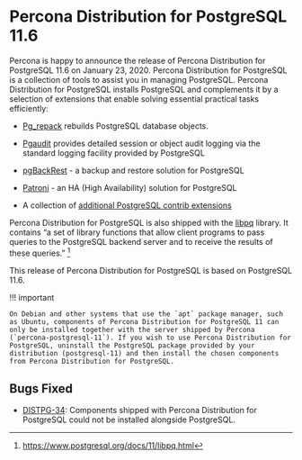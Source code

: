# Percona Distribution for PostgreSQL 11.6

Percona is happy to announce the release of Percona Distribution for PostgreSQL 11.6 on January 23, 2020.
Percona Distribution for PostgreSQL is a collection of tools to assist you in managing PostgreSQL. Percona Distribution for PostgreSQL
installs PostgreSQL and complements it by a selection of extensions that
enable solving essential practical tasks efficiently:


* [Pg_repack](https://github.com/reorg/pg_repack) rebuilds PostgreSQL
database objects.


* [Pgaudit](https://www.pgaudit.org/) provides detailed session or object
audit logging via the standard logging facility provided by PostgreSQL


* [pgBackRest](https://pgbackrest.org/) - a backup and restore solution for
PostgreSQL


* [Patroni](https://patroni.readthedocs.io/en/latest/) - an HA (High Availability) solution for
PostgreSQL


* A collection of [additional PostgreSQL contrib extensions](https://www.postgresql.org/docs/11/contrib.html)

Percona Distribution for PostgreSQL is also shipped with the [libpq](https://www.postgresql.org/docs/11/libpq.html) library. It contains “a set of
library functions that allow client programs to pass queries to the PostgreSQL
backend server and to receive the results of these queries.” [^1]

This release of Percona Distribution for PostgreSQL is based on PostgreSQL 11.6.

!!! important 

    On Debian and other systems that use the `apt` package manager, such as Ubuntu, components of Percona Distribution for PostgreSQL 11 can only be installed together with the server shipped by Percona (`percona-postgresql-11`). If you wish to use Percona Distribution for PostgreSQL, uninstall the PostgreSQL package provided by your distribution (postgresql-11) and then install the chosen components from Percona Distribution for PostgreSQL.

## Bugs Fixed


* [DISTPG-34](https://jira.percona.com/browse/DISTPG-34): Components shipped with Percona Distribution for PostgreSQL could not be
installed alongside PostgreSQL.

[^1]: https://www.postgresql.org/docs/11/libpq.html